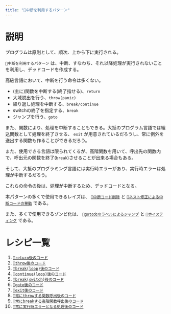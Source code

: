 ```yaml
---
title: "🔖中断を利用するパターン"
---
```


# 説明

プログラムは原則として、順次、上から下に実行される。

`🔖中断を利用するパターン` は、中断、すなわち、それ以降処理が実行されないことを利用し、デッドコードを作成する。

高級言語において、中断を行う命令は多くない。

- (主に)関数を中断する(終了指せる)、`return`
- 大域脱出を行う、`throw(panic)`
- 繰り返し処理を中断する、`break/continue`
- switchの終了を指定する、`break`
- ジャンプを行う、`goto`

また、関数により、処理を中断することもできる。大抵のプログラム言語では組込関数として処理を終了させる、 `exit` が用意されているだろうし、常に例外を送出する関数も作ることができるだろう。

また、使用できる言語は限られてくるが、高階関数を用いて、呼出先の関数内で、呼出元の関数を終了(`break`)させることが出来る場合もある。

そして、大抵のプログラミング言語には実行時エラーがあり、実行時エラーは処理が中断するだろう。

これらの命令の後は、処理が中断するため、デッドコードとなる。

本パターンの多くで使用できるレイズは、 [`👼中断コード削除`](./a_after_stop_delete) と [`👼ネスト修正による中断コードの移動`](./a_after_stop_move) である。

また、多くで使用できるゾンビ化は、 [`🧟goto文のラベルによるジャンプ`](./z_goto) と [`🧟ホイスティング`](./z_hoisting) である。

# レシピ一覧

1. [`🧪return後のコード`](./r_after_return)
1. [`🧪throw後のコード`](./r_after_throw)
1. [`🧪break(loop)後のコード`](./r_after_loop_break)
1. [`🧪continue(loop)後のコード`](./r_after_loop_continue)
1. [`🧪break(switch)後のコード`](./r_after_switch_break)
1. [`🧪goto後のコード`](./r_after_goto)
1. [`🧪exit後のコード`](./r_after_exit)
1. [`🧪常にthrowする関数呼出後のコード`](./r_after_func_throw)
1. [`🧪常にbreakする高階関数呼出後のコード`](./r_after_break_yield)
1. [`🧪常に実行時エラーとなる処理後のコード`](./r_after_runtime_error)
